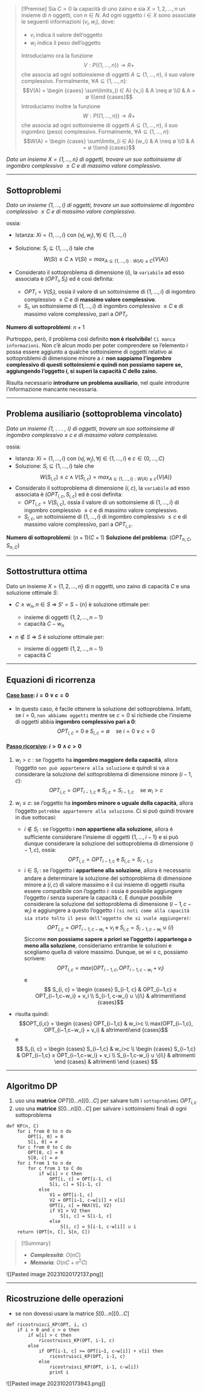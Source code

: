 >[!Premise]
>Sia $C > 0$ la capacità di uno zaino e sia $X = {1, 2, . . . , n}$ un insieme di $n$ oggetti, con $n ∈ N$. Ad ogni oggetto $i ∈ X$ sono associate le seguenti informazioni $(v_i , w_i)$, dove: 
>- $v_i$ indica il valore dell’oggetto 
>- $w_i$ indica il peso dell’oggetto
>
>Introduciamo ora la funzione $$V : P(\{1, . . . , n\}) → R+$$ che associa ad ogni sottoinsieme di oggetti $A ⊆ \{1, . . . , n\}$, il suo valore complessivo. Formalmente, $∀A ⊆ \{1, . . . , n\}$: $$V(A) = \begin {cases} \sum\limits_{i ∈ A} {v_i} & A \neq ∅ \\0 & A = ∅ \\\end {cases}$$
Introduciamo inoltre la funzione $$W : P(\{1, . . . , n\}) → R+$$ che associa ad ogni sottoinsieme di oggetti $A ⊆ \{1, . . . , n\}$, il suo ingombro (peso) complessivo. Formalmente, $∀A ⊆ \{1, . . . , n\}$: $$W(A) = \begin {cases} \sum\limits_{i ∈ A} {w_i} & A \neq ∅ \\0 & A = ∅ \\\end {cases}$$

*Dato un insieme $X = \{1, . . . , n\}$ di oggetti, trovare un suo sottoinsieme di ingombro complessivo $≤ C$ e di massimo valore complessivo.*

--- 
## Sottoproblemi

*Dato un insieme $\{1, . . . , i\}$ di oggetti, trovare un suo sottoinsieme di ingombro complessivo $≤ C$ e di massimo valore complessivo.*

ossia: 
- Istanza: $Xi = \{1, . . . , i\}$ con $(vj , w_j), ∀j ∈ \{1, . . . , i\}$
- Soluzione: $S_i ⊆ \{1, . . . , i\}$ tale che $$W(Si) ≤ C ∧ V(Si) = max_{A⊆\{1,...,i\}: W(A)≤C} \{V(A)\}$$

- Considerato il sottoproblema di dimensione $(i)$, la `variabile` ad esso associata è $(OPT_i , S_i)$ ed è così definita:
	- $OPT_i = V(S_i)$, ossia il valore di un sottoinsieme di $\{1, . . . , i\}$ di ingombro complessivo $≤ C$ e di **massimo valore complessivo**. 
	- $S_i$, un sottoinsieme di $\{1,..., i\}$ di ingombro complessivo $≤ C$ e di massimo valore complessivo, pari a $OPT_i$.

**Numero di sottoproblemi**: $n+1$

Purtroppo, però, il problema così definito **non è risolvibile**! `Ci manca informazioni`.
Non c’è alcun modo per poter comprendere se l’elemento $i$ possa essere aggiunto a qualche sottoinsieme di oggetti relativo ai sottoproblemi di dimensione minore a $i$: **non sappiamo l’ingombro complessivo di questi sottoinsiemi e quindi non possiamo sapere se, aggiungendo l’oggetto $i$, si superi la capacità $C$ dello zaino.**

Risulta necessario **introdurre un problema ausiliario**, nel quale introdurre l’informazione mancante necessaria.

---
## Problema ausiliario (sottoproblema vincolato)

*Dato un insieme {1, . . . , i} di oggetti, trovare un suo sottoinsieme di ingombro complessivo ≤ c e di massimo valore complessivo.*

ossia: 
- Istanza: $Xi = \{1, . . . , i\}$ con $(vj , w_j), ∀j ∈ \{1, . . . , i\}$ e $c ∈ \{0, . . . , C\}$
- Soluzione: $S_i ⊆ \{1, . . . , i\}$ tale che $$W(S_{i,c}) ≤ c ∧ V(S_{i,c}) = max_{A⊆\{1,...,i\}: W(A)≤c} \{V(A)\}$$
- Considerato il sottoproblema di dimensione $(i, c)$, la `variabile` ad esso associata è $(OPT_{i, c} , S_{i, c})$ ed è così definita:
	- $OPT_{i, c} = V(S_{i, c})$, ossia il valore di un sottoinsieme di $\{1, . . . , i\}$ di ingombro complessivo $≤ c$ e di massimo valore complessivo. 
	- $S_{i, c}$, un sottoinsieme di $\{1, . . . , i\}$ di ingombro complessivo $≤ c$ e di massimo valore complessivo, pari a $OPT_{i, c}$.

**Numero di sottoproblemi**: $(n+1)(C+1)$
**Soluzione del problema**: $(OPT_{n, C} , S_{n, C})$

---
## Sottostruttura ottima

Dato un insieme $X = \{1, 2, …, n\}$ di $n$ oggetti, uno zaino di capacità $C$ e una soluzione ottimale $S$:

- $C ≥ w_n, n ∈ S$ ⇒ $S’ = S-\{n\}$ è soluzione ottimale per: 
	- insieme di oggetti $\{1, 2, …, n-1\}$
	- capacità $C - w_n$

- $n ∉ S$ ⇒ $S$ è soluzione ottimale per: 
	- insieme di oggetti $\{1, 2, …, n-1\}$
	- capacità $C$

---
## Equazioni di ricorrenza

#### <u>**Caso base**</u>: $i = 0 ∨ c = 0$
- In questo caso, è facile ottenere la soluzione del sottoproblema. Infatti, se $i = 0$, `non abbiamo oggetti` mentre se $c = 0$ si richiede che l’insieme di oggetti abbia **ingombro complessivo pari a 0**:
$$OPT_{i, c} = 0 \text{ e } S_{i, c} = ∅ \quad\text{se } i = 0 ∨ c = 0$$

#### <u>**Passo ricorsivo**</u>: $i > 0 ∧ c > 0$
1. $w_i > c$ : 
	se l’oggetto ha **ingombro maggiore della capacità**, allora l’oggetto `non può appartenere alla soluzione` e quindi si va a considerare la soluzione del sottoproblema di dimensione minore $(i−1, c)$:
	$$OPT_{i, c} = OPT_{i-1, c} \text{ e } S_{i, c} = S_{i-1, c} \quad\text{se } w_i > c$$

2. $w_i ≤ c$: se l’oggetto ha **ingombro minore o uguale della capacità**, allora l’oggetto `potrebbe appartenere alla soluzione`. Ci si può quindi trovare in due sottocasi:
	- $i \not\in S_i$ : se l’oggetto i **non appartiene alla soluzione**, allora è sufficiente considerare l’insieme di oggetti $\{1, . . . , i − 1\}$ e si può dunque considerare la soluzione del sottoproblema di dimensione $(i−1, c)$, ossia: $$OPT_{i, c} = OPT_{i-1, c} \text{ e } S_{i, c} = S_{i-1, c}$$
	- $i ∈ S_i$ : se l’oggetto i **appartiene alla soluzione**, allora è necessario andare a determinare la soluzione del sottoproblema di dimensione minore a $(i, c)$ di valore massimo e il cui insieme di oggetti risulta essere compatibile con l’oggetto $i$: ossia è possibile aggiungere l’oggetto $i$ senza superare la capacità $c$. E dunque possibile considerare la soluzione del sottoproblema di dimensione $(i − 1, c − w_i)$ e aggiungere a questo l’oggetto $i$ `(si noti come alla capacità sia stato tolto il peso dell’oggetto che si vuole aggiungere)`: $$OPT_{i, c} = OPT_{i-1, c-w_i}+v_i \text{ e } S_{i, c} = S_{i-1, c-w_i} ∪ \{i\}$$
	Siccome **non possiamo sapere a priori se l’oggetto i appartenga o meno alla soluzione**, consideriamo entrambe le soluzioni e scegliamo quella di valore massimo. Dunque, se wi ≤ c, possiamo scrivere: $$OPT_{i,c} = max(OPT_{i−1,c}, OPT_{i−1,c−w_i} + v_i)$$
e $$ S_{i, c} = \begin {cases} S_{i-1, c} & OPT_{i−1,c} ≥ OPT_{i−1,c−w_i} + v_i \\ S_{i-1, c-w_i} ∪ \{i\} & altrimenti\end {cases}$$
- risulta quindi: 
$$OPT_{i,c} = \begin {cases} OPT_{i−1,c} & w_i>c \\ max(OPT_{i−1,c}, OPT_{i−1,c−w_i} + v_i) & altrimenti\end {cases}$$
e
$$
S_{i, c} = 
\begin {cases} 
S_{i−1,c} & w_i>c \\ 
\begin {cases} 
S_{i−1,c} & OPT_{i−1,c} ≥ OPT_{i−1,c−w_i} + v_i \\
S_{i−1,c-w_i} ∪ \{i\} & altrimenti
\end {cases}
& altrimenti
\end {cases}
$$

---
## Algoritmo DP

1. uso una **matrice** $OPT[0...n][0...C]$ per salvare tutti i `sottoproblemi` $OPT_{i, c}$
2. uso una **matrice** $S[0...n][0...C]$ per salvare i sottoinsiemi finali di ogni sottoproblema 

``` Pseudocodice TI:"KP" "FOLD"
def KP(n, C)
	for i from 0 to n do 
		OPT[i, 0] = 0
		S[i, 0] = ∅
	for c from 0 to C do
		OPT[0, c] = 0
		S[0, c] = ∅
	for i from 1 to n do 
		for c from 1 to C do 
			if w[i] > c then 
				OPT[i, c] = OPT[i-1, c]
				S[i, c] = S[i-1, c]
			else
				V1 = OPT[i-1, c]
				V2 = OPT[i−1, c−w[i]] + v[i]
				OPT[i, c] = MAX(V1, V2)
				if V1 > V2 then
					S[i, c] = S[i-1, c]
				else
					S[i, c] = S[i-1, c-w[i]] ∪ i
	return (OPT[n, C], S[n, C])
```


> [!Summary]
> - ***Complessità***: $O(nC)$
> - ***Memoria***: $O(nC + n^2C)$

![[Pasted image 20231020172137.png]]

---

## Ricostruzione delle operazioni

- se non dovessi usare la matrice $S[0...n][0...C]$

``` Pseudocodice TI:"ricostruisci_KP" "FOLD"
def ricostruisci_KP(OPT, i, c)
	if i > 0 and c > o then
		if w[i] > c then
			ricostruisci_KP(OPT, i-1, c)
		else
			if OPT[i-1, c] >= OPT[i−1, c−w[i]] + v[i] then
				ricostruisci_KP(OPT, i-1, c)
			else
				ricostruisci_KP(OPT, i-1, c-w[i])
				print i
``` 

![[Pasted image 20231020173943.png]]